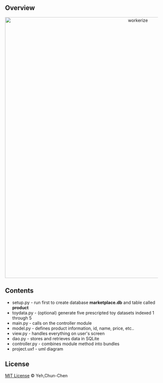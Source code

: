 ## Overview
<p align="center"><img src="https://i.postimg.cc/YSR1sNCC/LIST-UM-3.png" width="860" alt="workerize"></p>

## Contents
* setup.py - run first to create database **marketplace.db** and table called **product**
* toydata.py - (optional) generate five prescripted toy datasets indexed 1 through 5
* main.py - calls on the controller module
* model.py - defines product information, id, name, price, etc..
* view.py - handles everything on user's screen
* dao.py - stores and retrieves data in SQLite
* controller.py - combines module method into bundles
* project.uxf - uml diagram
## License
[MIT License](https://oss.ninja/mit/0x66you) © Yeh,Chun-Chen
